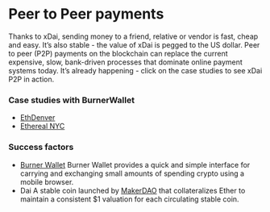 # Peer to Peer payments

Thanks to xDai, sending money to a friend, relative or vendor is fast, cheap and easy. It’s also stable - the value of xDai is pegged to the US dollar. Peer to peer \(P2P\) payments on the blockchain can replace the current expensive, slow, bank-driven processes that dominate online payment systems today. It’s already happening - click on the case studies to see xDai P2P in action.

### Case studies with BurnerWallet

* [EthDenver](https://medium.com/gitcoin/burner-wallet-at-ethdenver-was-faa3851ea833) 
* [Ethereal NYC](https://medium.com/@austin_48503/burner-wallet-ethereal-was-rad-bf56b68ac3bc)

### Success factors

* [Burner Wallet](https://xdai.io) Burner Wallet provides a quick and simple interface for carrying and exchanging small amounts of spending crypto using a mobile browser.
* Dai A stable coin launched by [MakerDAO](http://makerdao.com) that collateralizes Ether to maintain a consistent $1 valuation for each circulating stable coin.



